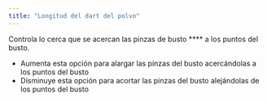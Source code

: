 ```yaml
---
title: "Longitud del dart del polvo"
---
```


Controla lo cerca que se acercan las pinzas de busto **** a los puntos del busto.

- Aumenta esta opción para alargar las pinzas del busto acercándolas a los puntos del busto
- Disminuye esta opción para acortar las pinzas del busto alejándolas de los puntos del busto




